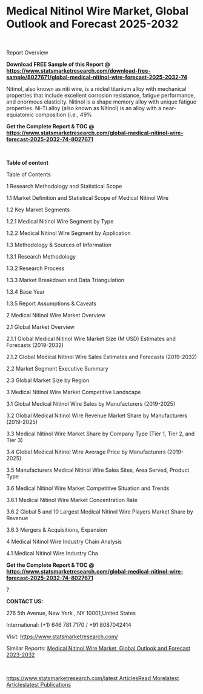 <h1>Medical Nitinol Wire Market, Global Outlook and Forecast 2025-2032</h1><br/><p>Report Overview</p>
 
 
 
 <p><strong>Download FREE Sample of this Report @ <a href="https://www.statsmarketresearch.com/download-free-sample/8027671/global-medical-nitinol-wire-forecast-2025-2032-74">https://www.statsmarketresearch.com/download-free-sample/8027671/global-medical-nitinol-wire-forecast-2025-2032-74</a></strong></p>
 
 
 
 <p>Nitinol, also known as niti wire, is a nickel titanium alloy with mechanical properties that include excellent corrosion resistance, fatigue performance, and enormous elasticity. Nitinol is a shape memory alloy with unique fatigue properties. Ni-Ti alloy (also known as Nitinol) is an alloy with a near-equiatomic composition (i.e., 49%</p>
 
 
 
 <div><b>Get the Complete Report & TOC @ <a href="https://www.statsmarketresearch.com/global-medical-nitinol-wire-forecast-2025-2032-74-8027671">https://www.statsmarketresearch.com/global-medical-nitinol-wire-forecast-2025-2032-74-8027671</a></b></div>
 
 
 
 <p><br />
 
 <b>Table of content</b></p>
 
 
 
 <p>Table of Contents<br />
 
 1 Research Methodology and Statistical Scope<br />
 
 1.1 Market Definition and Statistical Scope of Medical Nitinol Wire<br />
 
 1.2 Key Market Segments<br />
 
 1.2.1 Medical Nitinol Wire Segment by Type<br />
 
 1.2.2 Medical Nitinol Wire Segment by Application<br />
 
 1.3 Methodology & Sources of Information<br />
 
 1.3.1 Research Methodology<br />
 
 1.3.2 Research Process<br />
 
 1.3.3 Market Breakdown and Data Triangulation<br />
 
 1.3.4 Base Year<br />
 
 1.3.5 Report Assumptions & Caveats<br />
 
 2 Medical Nitinol Wire Market Overview<br />
 
 2.1 Global Market Overview<br />
 
 2.1.1 Global Medical Nitinol Wire Market Size (M USD) Estimates and Forecasts (2019-2032)<br />
 
 2.1.2 Global Medical Nitinol Wire Sales Estimates and Forecasts (2019-2032)<br />
 
 2.2 Market Segment Executive Summary<br />
 
 2.3 Global Market Size by Region<br />
 
 3 Medical Nitinol Wire Market Competitive Landscape<br />
 
 3.1 Global Medical Nitinol Wire Sales by Manufacturers (2019-2025)<br />
 
 3.2 Global Medical Nitinol Wire Revenue Market Share by Manufacturers (2019-2025)<br />
 
 3.3 Medical Nitinol Wire Market Share by Company Type (Tier 1, Tier 2, and Tier 3)<br />
 
 3.4 Global Medical Nitinol Wire Average Price by Manufacturers (2019-2025)<br />
 
 3.5 Manufacturers Medical Nitinol Wire Sales Sites, Area Served, Product Type<br />
 
 3.6 Medical Nitinol Wire Market Competitive Situation and Trends<br />
 
 3.6.1 Medical Nitinol Wire Market Concentration Rate<br />
 
 3.6.2 Global 5 and 10 Largest Medical Nitinol Wire Players Market Share by Revenue<br />
 
 3.6.3 Mergers & Acquisitions, Expansion<br />
 
 4 Medical Nitinol Wire Industry Chain Analysis<br />
 
 4.1 Medical Nitinol Wire Industry Cha</p>
 
 
 
 <div><b>Get the Complete Report & TOC @ <a href="https://www.statsmarketresearch.com/global-medical-nitinol-wire-forecast-2025-2032-74-8027671">https://www.statsmarketresearch.com/global-medical-nitinol-wire-forecast-2025-2032-74-8027671</a></b></div>
 
 
 
 <p>? </p>
 
 
 
 <p><b>CONTACT US:</b><br />
 
 276 5th Avenue, New York , NY 10001,United States<br />
 
 International: (+1) 646 781 7170 / +91 8087042414<br />
 
 Visit: <a href="https://www.statsmarketresearch.com/">https://www.statsmarketresearch.com/</a><br />
 
 Similar Reports: <a href="https://www.statsmarketresearch.com/global-medical-nitinol-wire-forecast-2025-2032-74-8027671">Medical Nitinol Wire Market, Global Outlook and Forecast 2023-2032</a><br />
 
 <br />
 
 <a href="https://gyeongbokgung.com">https://www.statsmarketresearch.com/</a><a href="https://hallyeomaritime.com">latest Articles</a><a href="https://jingwansa.com">Read More</a><a href="https://nguoiviet.jp/">latest Articles</a><a href="https://www.intelmarketresearch.com/">latest Publications</a></p>